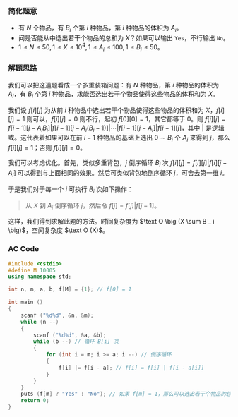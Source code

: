 ### 简化题意

- 有 $N$ 个物品，有 $B _ i$ 个第 $i$ 种物品，第 $i$ 种物品的体积为 $A _ i$。
- 问是否能从中选出若干个物品的总和为 $X$？如果可以输出 `Yes`，不行输出 `No`。
- $1 \le N \le 50, 1 \le X \le 10 ^ 4, 1 \le A _ i \le 100, 1 \le B _ i \le 50$。

### 解题思路

我们可以把这道题看成一个多重装箱问题：有 $N$ 种物品，第 $i$ 种物品的体积为 $A _ i$，有 $B _ i$ 个第 $i$ 种物品，求能否选出若干个物品使得这些物品的体积和为 $X$。

我们设 $f[i][j]$ 为从前 $i$ 种物品中选出若干个物品使得这些物品的体积和为 $X$，$f[i][j] = 1$ 则可以，$f[i][j] = 0$ 则不行，起初 $f[0][0] = 1$，其它都等于 $0$。则 $f[i][j] = f[i - 1][j - A _ iB _ i] \big | f[i - 1][j - A _ i(B _ i - 1)] \big | \cdots \big | f[i - 1][j - A _ i] \big | f[i - 1][j]$，其中 $|$ 是逻辑或。这代表着如果可以在前 $i - 1$ 种物品的基础上选出 $0 \sim B _ i$ 个 $A _ i$ 来得到 $j$，那么 $f[i][j] = 1$；否则 $f[i][j] = 0$。

我们可以考虑优化。首先，类似多重背包，$j$ 倒序循环 $B _ i$ 次 $f[i][j] = f[i][j] \big | f[i][j - A _ i]$ 可以得到与上面相同的效果。然后可类似背包地倒序循环 $j$，可舍去第一维 $i$。

于是我们对于每一个 $i$ 可执行 $B _ i$ 次如下操作：

>  从 $X$ 到 $A _ i$ 倒序循环 $j$，然后令 $f[j] = f[j] \big | f[j - 1]$。

这样，我们得到求解此题的方法。时间复杂度为 $\text O \big (X \sum B _ i \big)$，空间复杂度 $\text O (X)$。

### AC Code

```cpp
#include <cstdio>
#define M 10005
using namespace std;

int n, m, a, b, f[M] = {1}; // f[0] = 1

int main ()
{
    scanf ("%d%d", &n, &m);
    while (n --)
    {
        scanf ("%d%d", &a, &b);
        while (b --) // 循环 B[i] 次
        {
            for (int i = m; i >= a; i --) // 倒序循环
            {
                f[i] |= f[i - a]; // f[i] = f[i] | f[i - a[i]]
            }
        }
    }
    puts (f[m] ? "Yes" : "No"); // 如果 f[m] = 1，那么可以选出若干个物品的总和为 m；否则不行
    return 0;
}
```